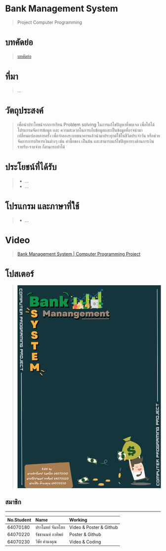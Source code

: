 # Bank Management System
> Project Computer Programming
# บทคัดย่อ
> [บทคัดย่อ](https://docs.google.com/document/d/1yAhsaE5xrhK6O9AWhR-B6Jkuzf1IUlZ4Hnu-8HcaP2g/edit?usp=sharing)
# ที่มา
  > ...
# วัตถุประสงค์
> เพื่อนำประโยชน์จากการเรียน Problem solving ในการแก้ไขปัญหาที่พบเจอ เพื่อให้ได้โปรแกรมจัดการข้อมูล เเละ ความสะดวกในการเก็บข้อมูลเเละเป็นข้อมูลที่อาจนำมาเปลี่ยนแปลงหลายครั้ง เพื่อจำลองระบบธนาคารแล้วนำมาประยุกต์ใช้ในชีวิตประจำวัน  หรือช่วยจัดการการบริหารเงินต่างๆ เช่น ค่าซื้อของ เป็นต้น และสามารถแก้ไขปัญหาทางด้านการเงิน รายรับ-รายจ่าย ก็สามารถทำได้
# ประโยชน์ที่ได้รับ
> * ...
> * ...
# โปรแกรม และภาษาที่ใช้
> * ...
# Video
> [Bank Management System | Computer Programming Project](https://youtu.be/dQw4w9WgXcQ)
# โปสเตอร์
>  ![Poster](poster/PosterProject.png)
## สมาชิก
---

| No.Student | Name |  Working |
| :-------- | :-------- | :--------- |
|   64070180   |   ปราโมทย์ จันทโสก   |    Video & Poster & Github   |
|   64070220   |   รัชชานนท์ กาทิพย์   |    Poster & Github   |
|   64070230   |   วิชัย คำมงคุณ   |    Video & Coding   |
